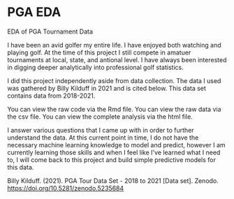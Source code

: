 # PGA EDA
EDA of PGA Tournament Data

I have been an avid golfer my entire life. I have enjoyed both watching and playing golf. 
At the time of this project I still compete in amatuer tournaments at local, state, and antional level. 
I have always been interested in digging deeper analytically into professional golf statistics.

I did this project independently aside from data collection. 
The data I used was gathered by Billy Kilduff in 2021 and is cited below. 
This data set contains data from 2018-2021.

You can view the raw code via the Rmd file. 
You can view the raw data via the csv file.
You can view the complete analysis via the html file. 

I answer various questions that I came up with in order to further understand the data. At this current point in time, I do not have the necessary machine learning knowledge to model and predict, however I am currently learning those skills and when I feel like I've learned what I need to, I will come back to this project and build simple predictive models for this data. 

Billy Kilduff. (2021). PGA Tour Data Set - 2018 to 2021 [Data set]. Zenodo. https://doi.org/10.5281/zenodo.5235684

